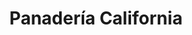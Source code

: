 ---
title: "Panadería California"
url: /guayaquil/panaderia-california-felipe-pezo-campuzano/
shop: panadería
---